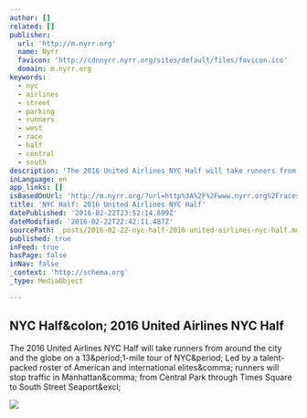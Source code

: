 ```yaml
---
author: []
related: []
publisher:
  url: 'http://m.nyrr.org'
  name: Nyrr
  favicon: 'http://cdnnyrr.nyrr.org/sites/default/files/favicon.ico'
  domain: m.nyrr.org
keywords:
  - nyc
  - airlines
  - street
  - parking
  - runners
  - west
  - race
  - half
  - central
  - south
description: 'The 2016 United Airlines NYC Half will take runners from around the city and the globe on a 13.1-mile tour of NYC. Led by a talent-packed roster of American and international elites, runners will stop traffic in Manhattan, from Central Park through Times Square to South Street Seaport!'
inLanguage: en
app_links: []
isBasedOnUrl: 'http://m.nyrr.org/?url=http%3A%2F%2Fwww.nyrr.org%2Fraces-and-events%2F2016%2Funited-airlines-nyc-half&width=412'
title: 'NYC Half: 2016 United Airlines NYC Half'
datePublished: '2016-02-22T23:52:14.699Z'
dateModified: '2016-02-22T22:42:11.487Z'
sourcePath: _posts/2016-02-22-nyc-half-2016-united-airlines-nyc-half.md
published: true
inFeed: true
hasPage: false
inNav: false
_context: 'http://schema.org'
_type: MediaObject

---
```

<article style=""><h1>NYC Half&amp;colon; 2016 United Airlines NYC Half</h1><p>The 2016 United Airlines NYC Half will take runners from around the city and the globe on a 13&amp;period;1-mile tour of NYC&amp;period; Led by a talent-packed roster of American and international elites&amp;comma; runners will stop traffic in Manhattan&amp;comma; from Central Park through Times Square to South Street Seaport&amp;excl;</p><img src="http://d17w7ldw5x6lbp.cloudfront.net/image-resizer/?/412/http://cdnnyrr.nyrr.org/sites/default/files/styles/image213xproportional/public/2-United-Logo.png?itok=uT7WvmkF" /></article>